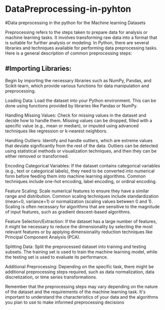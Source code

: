 # DataPreprocessing-in-pyhton
#Data preprocessing in the python for the Machine learning Datasets

Preprocessing refers to the steps taken to prepare data for analysis or machine learning tasks. It involves transforming raw data into a format that is suitable for further analysis or modeling. In Python, there are several libraries and techniques available for performing data preprocessing tasks. Here is a general description of common preprocessing steps:

<h2>#Importing Libraries:</h2>

Begin by importing the necessary libraries such as NumPy, Pandas, and Scikit-learn, which provide various functions for data manipulation and preprocessing.

Loading Data: Load the dataset into your Python environment. This can be done using functions provided by libraries like Pandas or NumPy.

Handling Missing Values: Check for missing values in the dataset and decide how to handle them. Missing values can be dropped, filled with a specific value (e.g., mean or median), or imputed using advanced techniques like regression or k-nearest neighbors.

Handling Outliers: Identify and handle outliers, which are extreme values that deviate significantly from the rest of the data. Outliers can be detected using statistical methods or visualization techniques, and then they can be either removed or transformed.

Encoding Categorical Variables: If the dataset contains categorical variables (e.g., text or categorical labels), they need to be converted into numerical form before feeding them into machine learning algorithms. Common techniques include one-hot encoding, label encoding, or ordinal encoding.

Feature Scaling: Scale numerical features to ensure they have a similar range and distribution. Common scaling techniques include standardization (mean=0, variance=1) or normalization (scaling values between 0 and 1). Scaling is often necessary for algorithms that are sensitive to the magnitude of input features, such as gradient descent-based algorithms.

Feature Selection/Extraction: If the dataset has a large number of features, it might be necessary to reduce the dimensionality by selecting the most relevant features or by applying dimensionality reduction techniques like Principal Component Analysis (PCA).

Splitting Data: Split the preprocessed dataset into training and testing subsets. The training set is used to train the machine learning model, while the testing set is used to evaluate its performance.

Additional Preprocessing: Depending on the specific task, there might be additional preprocessing steps required, such as data normalization, data discretization, or time series transformations.

Remember that the preprocessing steps may vary depending on the nature of the dataset and the requirements of the machine learning task. It's important to understand the characteristics of your data and the algorithms you plan to use to make informed preprocessing decisions
